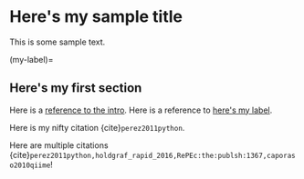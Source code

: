 # Here's my sample title

This is some sample text.

(my-label)=
## Here's my first section

Here is a [reference to the intro](intro.md). Here is a reference to [here's my label](my-label).

Here is my nifty citation {cite}`perez2011python`.

Here are multiple citations {cite}`perez2011python,holdgraf_rapid_2016,RePEc:the:publsh:1367,caporaso2010qiime`!



```{bibliography}
```